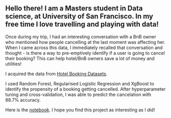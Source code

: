 ## Hello there! I am a Masters student in Data science, at University of San Francisco. In my free time I love travelling and playing with data!

Once during my trip, I had an interesting conversation with a BnB owner who mentioned how people cancelling at the last moment was affecting her. When I came across this data, I immediately recalled that conversation and thought - is there a way to pre-emptively identify if a user is going to cancel their booking? This can help hotel/BnB owners save a lot of money and utilities!

I acquired the data from [Hotel Booking Datasets](https://www.sciencedirect.com/science/article/pii/S2352340918315191). 

I used Random Forest, Regularised Logistic Regression and XgBoost to identify the propensity of a booking getting cancelled. After hyperparameter tuning and cross-validation, I was able to predict the cancelation with 88.7% accuracy.

Here is the [notebook](https://deepnote.com/project/aa268a46-3542-4a0a-85f2-14c43bc3e6e2). I hope you find this project as interesting as I did!
